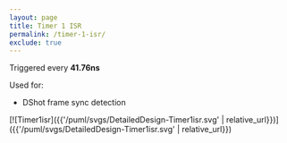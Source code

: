 ```yaml
---
layout: page
title: Timer 1 ISR
permalink: /timer-1-isr/
exclude: true
---
```


Triggered every **41.76ns**

Used for:
* DShot frame sync detection

[![Timer1isr]({{'/puml/svgs/DetailedDesign-Timer1isr.svg' | relative_url}})]({{'/puml/svgs/DetailedDesign-Timer1isr.svg' | relative_url}})
